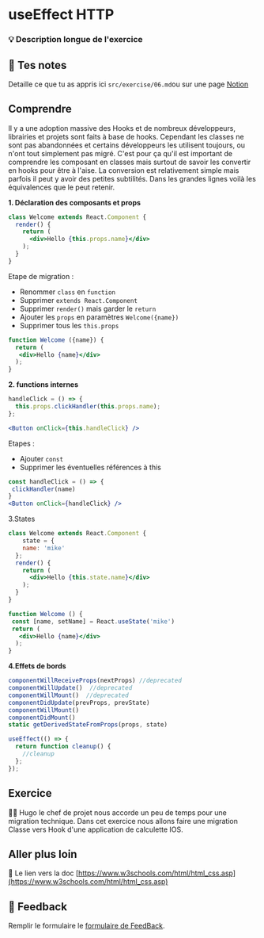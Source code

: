# useEffect HTTP
### 💡 Description longue de l'exercice

## 📝 Tes notes

Detaille ce que tu as appris ici `src/exercise/06.md`ou sur une page [Notion](https://go.mikecodeur.com/course-notes-template)

## Comprendre

Il y a une adoption massive des Hooks et de nombreux développeurs, librairies et projets sont faits à base de hooks. Cependant les classes ne sont pas abandonnées et certains développeurs les utilisent toujours, ou n'ont tout simplement pas migré. C'est pour ça qu'il est important de comprendre les composant en classes mais surtout de savoir les convertir en hooks pour être à l'aise. La conversion est relativement simple mais parfois il peut y avoir des petites subtilités. Dans les grandes lignes voilà les équivalences que le peut retenir.

**1. Déclaration des composants et props**

```jsx
class Welcome extends React.Component {
  render() {
    return (
      <div>Hello {this.props.name}</div>
    );
  }
}
```

Etape de migration : 

- Renommer `class` en `function`
- Supprimer `extends React.Component`
- Supprimer `render()` mais garder le `return`
- Ajouter les `props` en paramètres `Welcome({name})`
- Supprimer tous les `this.props`

```jsx
function Welcome ({name}) {
  return (
   <div>Hello {name}</div>
  );
}
```

**2. functions internes**

```jsx
handleClick = () => {
  this.props.clickHandler(this.props.name);
};

<Button onClick={this.handleClick} />
```

Etapes :

- Ajouter `const`
- Supprimer les éventuelles références à this

```jsx
const handleClick = () => {
 clickHandler(name)
}
<Button onClick={handleClick} />
```

3.States

```jsx
class Welcome extends React.Component {
	state = {
    name: 'mike'
  };
  render() {
    return (
      <div>Hello {this.state.name}</div>
    );
  }
}
```

```jsx
function Welcome () {
 const [name, setName] = React.useState('mike')
 return (
   <div>Hello {name}</div>
  );
}
```

**4.Effets de bords**

```jsx
componentWillReceiveProps(nextProps) //deprecated
componentWillUpdate()  //deprecated
componentWillMount()  //deprecated
componentDidUpdate(prevProps, prevState)
componentWillMount() 
componentDidMount()
static getDerivedStateFromProps(props, state)

```

```jsx
useEffect(() => {
  return function cleanup() {
    //cleanup
  };
});
```

## Exercice

👨‍✈️ Hugo le chef de projet nous accorde un peu de temps pour une migration technique. Dans cet exercice nous allons faire une migration Classe vers Hook d'une application de calculette IOS.

## Aller plus loin

📑 Le lien vers la doc [https://www.w3schools.com/html/html_css.asp](https://www.w3schools.com/html/html_css.asp)

## 🐜 Feedback

Remplir le formulaire le [formulaire de FeedBack](https://go.mikecodeur.com/cours-react-avis).